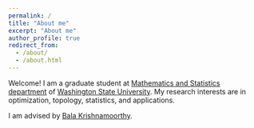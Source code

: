 ```yaml
---
permalink: /
title: "About me"
excerpt: "About me"
author_profile: true
redirect_from: 
  - /about/
  - /about.html
---
```


Welcome! I am a graduate student at [Mathematics and Statistics department](https://www.math.wsu.edu/) of [Washington State University](https://www.vancouver.wsu.edu/). My research interests are in optimization, topology, statistics, and applications.

I am advised by [Bala Krishnamoorthy](https://www.math.wsu.edu/faculty/bkrishna/).
